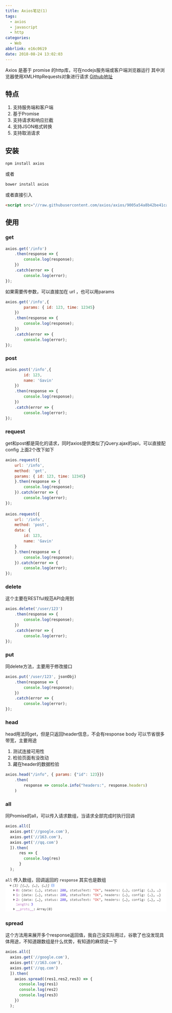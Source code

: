 ```yaml
---
title: Axios笔记(1)
tags:
  - axios
  - javascript
  - http
categories:
  - Web
abbrlink: e16c0619
date: 2018-08-24 13:02:03
---
```


Axios 是基于 promise 的http库，可在nodejs服务端或客户端浏览器运行
其中浏览器使用XMLHttpRequests对象进行请求
[Github地址](https://github.com/axios/axios/)

## 特点
1. 支持服务端和客户端
2. 基于Promise
3. 支持请求和响应拦截
4. 支持JSON格式转换
5. 支持取消请求
<!--more-->

## 安装
```sh
npm install axios
```
或者
```sh
bower install axios
```
或者直接引入
```html
<script src="//raw.githubusercontent.com/axios/axios/9005a54a8b42be41ca49a31dcfda915d1a91c388/dist/axios.min.js"></script>
```

## 使用

### get
```js
axios.get('/info')
    .then(response => {
        console.log(response);
    })
    .catch(error => {
        console.log(error);
});
```
如果需要传参数，可以直接加在 url ，也可以用params
```js
axios.get('/info',{
        params: { id: 123, time: 12345}
    })
    .then(response => {
        console.log(response);
    })
    .catch(error => {
        console.log(error);
});
```

### post
```js
axios.post('/info',{
        id: 123,
        name: 'Gavin'
    })
    .then(response => {
        console.log(response);
    })
    .catch(error => {
        console.log(error);
});
```
### request
get和post都是简化的请求，同时axios提供类似了jQuery.ajax的api，可以直接配config
上面2个改下如下
```js
axios.request({
    url: '/info',
    method: 'get',
    params: { id: 123, time: 12345}
    }.then(response => {
        console.log(response);
    }).catch(error => {
        console.log(error);
});

axios.request({
    url: '/info',
    method: 'post',
    data: {
        id: 123,
        name: 'Gavin'
    }
    }.then(response => {
        console.log(response);
    }).catch(error => {
        console.log(error);
});
```

### delete
这个主要在RESTful规范API会用到
```js
axios.delete('/user/123')
    .then(response => {
        console.log(response);
    })
    .catch(error => {
        console.log(error);
});
```

### put
同delete方法，主要用于修改接口
```js
axios.put('/user/123', jsonObj)
    .then(response => {
        console.log(response);
    })
    .catch(error => {
        console.log(error);
});
```

### head
head用法同get，但是只返回header信息，不会有response body
可以节省很多带宽，主要用途
1. 测试连接可用性
2. 检验页面有没改动
3. 藏在header的数据检验

```js
axios.head("/info", { params: {"id": 123}})
    .then(
        response => console.info("headers:", response.headers)
    )
```

### all
同Promise的all，可以传入请求数组，当请求全部完成时执行回调
```js
axios.all([
  axios.get('//google.com'),
  axios.get('//163.com'),
  axios.get('//qq.com')
  ]).then(
      res => {
        console.log(res)
      }
  );
```
`all` 传入数组，回调返回的 `response` 其实也是数组
![image](/images/2018/08/axios1.png)

### spread
这个方法用来展开多个response返回值，我自己没实际用过，谷歌了也没发现具体用途，不知道跟数组是什么优势，有知道的麻烦说一下
```js
axios.all([
  axios.get('//google.com'),
  axios.get('//163.com'),
  axios.get('//qq.com')
  ]).then(
    axios.spread((res1,res2,res3) => {
      console.log(res1)
      console.log(res2)
      console.log(res3)
    })
  );
```
